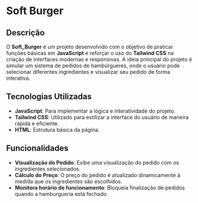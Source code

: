 # Soft Burger

## Descrição

O **Soft_Burger** é um projeto desenvolvido com o objetivo de praticar funções básicas em **JavaScript** e reforçar o uso do **Tailwind CSS** na criação de interfaces modernas e responsivas. A ideia principal do projeto é simular um sistema de pedidos de hambúrgueres, onde o usuário pode selecionar diferentes ingredientes e visualizar seu pedido de forma interativa.

## Tecnologias Utilizadas

- **JavaScript**: Para implementar a lógica e interatividade do projeto.
- **Tailwind CSS**: Utilizado para estilizar a interface do usuário de maneira rápida e eficiente.
- **HTML**: Estrutura básica da página.

## Funcionalidades

- **Visualização do Pedido**: Exibe uma visualização do pedido com os ingredientes selecionados.
- **Cálculo do Preço**: O preço do pedido é atualizado dinamicamente à medida que os ingredientes são escolhidos.
- **Monitora horário de funcionamento**: Bloqueia finalização de pedidos quando a hamburgueria está fechado.
